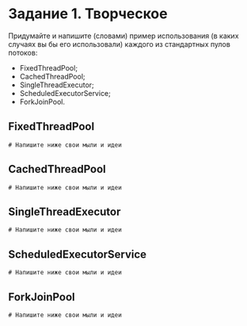 # Задание 1. Творческое

Придумайте и напишите (словами) пример использования (в каких случаях вы бы его использовали) каждого из стандартных пулов потоков:

* FixedThreadPool;
* CachedThreadPool;
* SingleThreadExecutor;
* ScheduledExecutorService;
* ForkJoinPool.

## FixedThreadPool

```text
# Напишите ниже свои мыли и идеи

```

## CachedThreadPool

```text
# Напишите ниже свои мыли и идеи

```

## SingleThreadExecutor

```text
# Напишите ниже свои мыли и идеи

```

## ScheduledExecutorService

```text
# Напишите ниже свои мыли и идеи

```

## ForkJoinPool

```text
# Напишите ниже свои мыли и идеи

```

